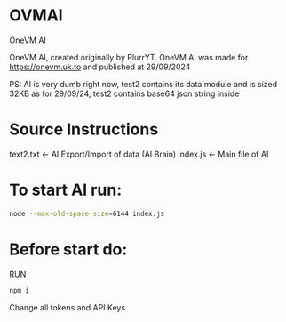 # OVMAI
OneVM AI

OneVM AI, created originally by PlurrYT.
OneVM AI was made for https://onevm.uk.to and published at 29/09/2024

PS: AI is very dumb right now, test2 contains its data module and is sized 32KB as for 29/09/24, test2 contains base64 json string inside

# Source Instructions
text2.txt <- AI Export/Import of data (AI Brain)
index.js <- Main file of AI

# To start AI run:
```bash
node --max-old-space-size=6144 index.js
```

# Before start do:
RUN
```bash
npm i
```
Change all tokens and API Keys
